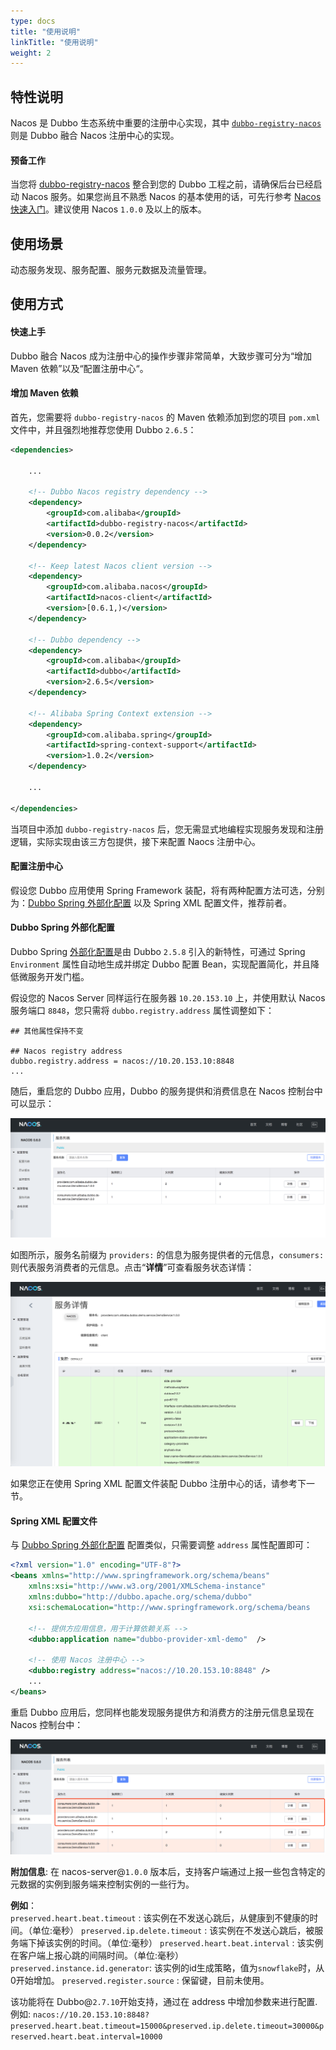 ```yaml
---
type: docs
title: "使用说明"
linkTitle: "使用说明"
weight: 2
---
```

## 特性说明
Nacos 是 Dubbo 生态系统中重要的注册中心实现，其中 [`dubbo-registry-nacos`](https://github.com/apache/incubator-dubbo/tree/master/dubbo-registry/dubbo-registry-nacos) 则是 Dubbo 融合 Nacos 注册中心的实现。

#### 预备工作

当您将 [dubbo-registry-nacos](https://github.com/apache/incubator-dubbo/tree/master/dubbo-registry/dubbo-registry-nacos) 整合到您的 Dubbo 工程之前，请确保后台已经启动 Nacos 服务。如果您尚且不熟悉 Nacos 的基本使用的话，可先行参考 [Nacos 快速入门](https://nacos.io/en-us/docs/quick-start.html)。建议使用 Nacos `1.0.0` 及以上的版本。


## 使用场景

动态服务发现、服务配置、服务元数据及流量管理。

## 使用方式

#### 快速上手
Dubbo 融合 Nacos 成为注册中心的操作步骤非常简单，大致步骤可分为“增加 Maven 依赖”以及“配置注册中心“。

#### 增加 Maven 依赖

首先，您需要将 `dubbo-registry-nacos` 的 Maven 依赖添加到您的项目 `pom.xml` 文件中，并且强烈地推荐您使用 Dubbo `2.6.5`：

```xml
<dependencies>

    ...

    <!-- Dubbo Nacos registry dependency -->
    <dependency>
        <groupId>com.alibaba</groupId>
        <artifactId>dubbo-registry-nacos</artifactId>
        <version>0.0.2</version>
    </dependency>

    <!-- Keep latest Nacos client version -->
    <dependency>
        <groupId>com.alibaba.nacos</groupId>
        <artifactId>nacos-client</artifactId>
        <version>[0.6.1,)</version>
    </dependency>

    <!-- Dubbo dependency -->
    <dependency>
        <groupId>com.alibaba</groupId>
        <artifactId>dubbo</artifactId>
        <version>2.6.5</version>
    </dependency>

    <!-- Alibaba Spring Context extension -->
    <dependency>
        <groupId>com.alibaba.spring</groupId>
        <artifactId>spring-context-support</artifactId>
        <version>1.0.2</version>
    </dependency>

    ...

</dependencies>
```

当项目中添加  `dubbo-registry-nacos` 后，您无需显式地编程实现服务发现和注册逻辑，实际实现由该三方包提供，接下来配置 Naocs 注册中心。

#### 配置注册中心

假设您 Dubbo 应用使用 Spring Framework 装配，将有两种配置方法可选，分别为：[Dubbo Spring 外部化配置](https://mercyblitz.github.io/2018/01/18/Dubbo-%E5%A4%96%E9%83%A8%E5%8C%96%E9%85%8D%E7%BD%AE/) 以及 Spring XML 配置文件，推荐前者。


#### Dubbo Spring 外部化配置

Dubbo Spring [外部化配置](https://mercyblitz.github.io/2018/01/18/Dubbo-%E5%A4%96%E9%83%A8%E5%8C%96%E9%85%8D%E7%BD%AE/)是由 Dubbo `2.5.8` 引入的新特性，可通过 Spring `Environment` 属性自动地生成并绑定 Dubbo 配置 Bean，实现配置简化，并且降低微服务开发门槛。

假设您的 Nacos Server 同样运行在服务器 `10.20.153.10` 上，并使用默认 Nacos 服务端口 `8848`，您只需将 `dubbo.registry.address` 属性调整如下：

```properties
## 其他属性保持不变

## Nacos registry address
dubbo.registry.address = nacos://10.20.153.10:8848
...
```

随后，重启您的 Dubbo 应用，Dubbo 的服务提供和消费信息在 Nacos 控制台中可以显示：

![dubbo-registry-nacos-1.png](/imgs/blog/dubbo-registry-nacos-1.png)



如图所示，服务名前缀为 `providers:` 的信息为服务提供者的元信息，`consumers:` 则代表服务消费者的元信息。点击“**详情**”可查看服务状态详情：

![image-dubbo-registry-nacos-2.png](/imgs/blog/dubbo-registry-nacos-2.png)

如果您正在使用 Spring XML 配置文件装配 Dubbo 注册中心的话，请参考下一节。

#### Spring XML 配置文件

与 [Dubbo Spring 外部化配置](https://mercyblitz.github.io/2018/01/18/Dubbo-%E5%A4%96%E9%83%A8%E5%8C%96%E9%85%8D%E7%BD%AE/) 配置类似，只需要调整 `address` 属性配置即可：

```xml
<?xml version="1.0" encoding="UTF-8"?>
<beans xmlns="http://www.springframework.org/schema/beans"
    xmlns:xsi="http://www.w3.org/2001/XMLSchema-instance"
    xmlns:dubbo="http://dubbo.apache.org/schema/dubbo"
    xsi:schemaLocation="http://www.springframework.org/schema/beans        http://www.springframework.org/schema/beans/spring-beans-4.3.xsd        http://dubbo.apache.org/schema/dubbo        http://dubbo.apache.org/schema/dubbo/dubbo.xsd">
 
    <!-- 提供方应用信息，用于计算依赖关系 -->
    <dubbo:application name="dubbo-provider-xml-demo"  />
 
    <!-- 使用 Nacos 注册中心 -->
    <dubbo:registry address="nacos://10.20.153.10:8848" />
 	...
</beans>
```



重启 Dubbo 应用后，您同样也能发现服务提供方和消费方的注册元信息呈现在 Nacos 控制台中：

![dubbo-registry-nacos-3.png](/imgs/blog/dubbo-registry-nacos-3.png)


**附加信息**: 在 nacos-server@`1.0.0` 版本后，支持客户端通过上报一些包含特定的元数据的实例到服务端来控制实例的一些行为。

**例如**：  
`preserved.heart.beat.timeout`   : 该实例在不发送心跳后，从健康到不健康的时间。（单位:毫秒）
`preserved.ip.delete.timeout`    : 该实例在不发送心跳后，被服务端下掉该实例的时间。（单位:毫秒）
`preserved.heart.beat.interval`  : 该实例在客户端上报心跳的间隔时间。（单位:毫秒）
`preserved.instance.id.generator`: 该实例的id生成策略，值为`snowflake`时，从0开始增加。
`preserved.register.source`      : 保留键，目前未使用。

该功能将在 Dubbo@`2.7.10`开始支持，通过在 address 中增加参数来进行配置.
例如: `nacos://10.20.153.10:8848?preserved.heart.beat.timeout=15000&preserved.ip.delete.timeout=30000&preserved.heart.beat.interval=10000`
